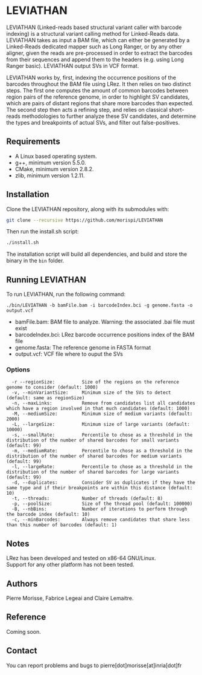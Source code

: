 # LEVIATHAN

LEVIATHAN (Linked-reads based structural variant caller with barcode indexing) is a structural variant calling method for Linked-Reads data. LEVIATHAN takes as input a BAM file, which can either be generated by a Linked-Reads dedicated mapper such as Long Ranger, or by any other aligner, given the reads are pre-processed in order to extract the barcodes from their sequences and append them to the headers (e.g. using Long Ranger basic). LEVIATHAN output SVs in VCF format.

LEVIATHAN works by, first, indexing the occurrence positions of the barcodes throughout the BAM file using LRez. It then relies on two distinct steps. The first one computes the amount of common barcodes between region pairs of the reference genome, in order to highlight SV candidates, which are pairs of distant regions that share more barcodes than expected. The second step then acts a refining step, and relies on classical short-reads methodologies to further analyze these SV candidates, and determine the types and breakpoints of actual SVs, and filter out false-positives.

Requirements
--------------

  - A Linux based operating system.
  - g++, minimum version 5.5.0.
  - CMake, minimum version 2.8.2.
  - zlib, minimum version 1.2.11.
  
Installation
--------------

Clone the LEVIATHAN repository, along with its submodules with:

  ```bash
  git clone --recursive https://github.com/morispi/LEVIATHAN
  ```

Then run the install.sh script:

  ```bash
  ./install.sh
  ```

The installation script will build all dependencies, and build and store the binary in the `bin` folder.
  
Running LEVIATHAN
--------------

To run LEVIATHAN, run the following command:

`./bin/LEVIATHAN -b bamFile.bam -i barcodeIndex.bci -g genome.fasta -o output.vcf`

  - bamFile.bam:        BAM file to analyze. Warning: the associated .bai file must exist
  - barcodeIndex.bci:   LRez barcode occurrence positions index of the BAM file
  - genome.fasta:       The reference genome in FASTA format
  - output.vcf:         VCF file where to ouput the SVs

### Options

      -r --regionSize:          Size of the regions on the reference genome to consider (default: 1000)
      -v, --minVariantSize:     Minimum size of the SVs to detect (default: same as regionSize)
      -n, --maxLinks:           Remove from candidates list all candidates which have a region involved in that much candidates (default: 1000)
      -M, --mediumSize:         Minimum size of medium variants (default: 2000)
      -L, --largeSize:          Minimum size of large variants (default: 10000)
      -s, --smallRate:          Percentile to chose as a threshold in the distribution of the number of shared barcodes for small variants (default: 99)
      -m, --mediumRate:         Percentile to chose as a threshold in the distribution of the number of shared barcodes for medium variants (default: 99)
      -l, --largeRate:          Percentile to chose as a threshold in the distribution of the number of shared barcodes for large variants (default: 99)
      -d, --duplicates:         Consider SV as duplicates if they have the same type and if their breakpoints are within this distance (default: 10)
      -t, --threads:            Number of threads (default: 8)
      -p, --poolSize:           Size of the thread pool (default: 100000)
      -B, --nbBins:             Number of iterations to perform through the barcode index (default: 10)
      -c, --minBarcodes:        Always remove candidates that share less than this number of barcodes (default: 1)

Notes
--------------

LRez has been developed and tested on x86-64 GNU/Linux.          
Support for any other platform has not been tested.

Authors
--------------

Pierre Morisse, Fabrice Legeai and Claire Lemaitre.

Reference
--------------

Coming soon.

Contact
--------------

You can report problems and bugs to pierre[dot]morisse[at]inria[dot]fr

